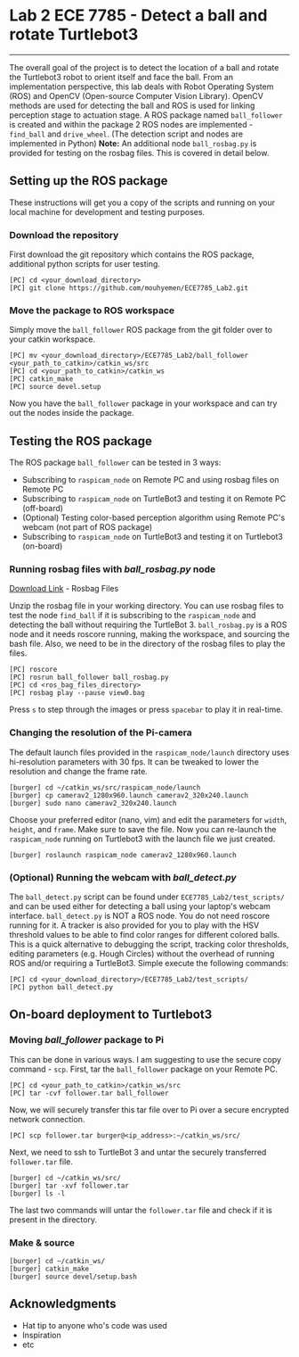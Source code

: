 # Lab 2 ECE 7785 - Detect a ball and rotate Turtlebot3
---
The overall goal of the project is to detect the location of a ball and rotate the Turtlebot3 robot to orient itself and face the ball. From an implementation perspective, this lab deals with Robot Operating System (ROS) and OpenCV (Open-source Computer Vision Library). 
OpenCV methods are used for detecting the ball and ROS is used for linking perception stage to actuation stage. A ROS package named `ball_follower` is created and within the package 2 ROS nodes are implemented - `find_ball` and `drive_wheel`. (The detection script and nodes are implemented in Python)
**Note:** An additional node `ball_rosbag.py` is provided for testing on the rosbag files. This is covered in detail below.

## Setting up the ROS package
These instructions will get you a copy of the scripts and running on your local machine for development and testing purposes.

### Download the repository
First download the git repository which contains the ROS package, additional python scripts for user testing.
```
[PC] cd <your_download_directory>
[PC] git clone https://github.com/mouhyemen/ECE7785_Lab2.git 
```

### Move the package to ROS workspace

Simply move the `ball_follower` ROS package from the git folder over to your catkin workspace.

```
[PC] mv <your_download_directory>/ECE7785_Lab2/ball_follower <your_path_to_catkin>/catkin_ws/src
[PC] cd <your_path_to_catkin>/catkin_ws
[PC] catkin_make
[PC] source devel.setup
```
Now you have the `ball_follower` package in your workspace and can try out the nodes inside the package.

## Testing the ROS package
The ROS package `ball_follower` can be tested in 3 ways:
* Subscribing to `raspicam_node` on Remote PC and using rosbag files on Remote PC
* Subscribing to `raspicam_node` on TurtleBot3 and testing it on Remote PC (off-board)
* (Optional) Testing color-based perception algorithm using Remote PC's webcam (not part of ROS package)
* Subscribing to `raspicam_node` on TurtleBot3 and testing it on Turtlebot3 (on-board)


### Running rosbag files with *ball_rosbag.py* node

[Download Link](https://drive.google.com/open?id=0B8HUrakRiMyeX3FiQXl2bkhGbVU) - Rosbag Files

Unzip the rosbag file in your working directory. You can use rosbag files to test the node `find_ball` if it is subscribing to the `raspicam_node` and detecting the ball without requiring the TurtleBot 3. 
`ball_rosbag.py` is a ROS node and it needs roscore running, making the workspace, and sourcing the bash file. Also, we need to be in the directory of the rosbag files to play the files.

```
[PC] roscore
[PC] rosrun ball_follower ball_rosbag.py
[PC] cd <ros_bag_files_directory>
[PC] rosbag play --pause view0.bag
```
Press `s` to step through the images or press `spacebar` to play it in real-time.

### Changing the resolution of the Pi-camera

The default launch files provided in the `raspicam_node/launch` directory uses hi-resolution parameters with 30 fps. It can be tweaked to lower the resolution and change the frame rate.

```
[burger] cd ~/catkin_ws/src/raspicam_node/launch
[burger] cp camerav2_1280x960.launch camerav2_320x240.launch
[burger] sudo nano camerav2_320x240.launch
```
Choose your preferred editor (nano, vim) and edit the parameters for `width`, `height`, and `frame`. Make sure to save the file. Now you can re-launch the ```raspicam_node``` running on Turtlebot3 with the launch file we just created.

```
[burger] roslaunch raspicam_node camerav2_1280x960.launch
```

### (Optional) Running the webcam with *ball_detect.py*

The `ball_detect.py` script can be found under `ECE7785_Lab2/test_scripts/` and can be used either for detecting a ball using your laptop's webcam interface. `ball_detect.py` is NOT a ROS node. You do not need roscore running for it. A tracker is also provided for you to play with the HSV threshold values to be able to find color ranges for different colored balls. This is a quick alternative to debugging the script, tracking color thresholds, editing parameters (e.g. Hough Circles) without the overhead of running ROS and/or requiring a TurtleBot3. Simple execute the following commands:

```
[PC] cd <your_download_directory>/ECE7785_Lab2/test_scripts/
[PC] python ball_detect.py
```


## On-board deployment to Turtlebot3

### Moving *ball_follower* package to Pi
This can be done in various ways. I am suggesting to use the secure copy command - `scp`.
First, tar the `ball_follower` package on your Remote PC.
```
[PC] cd <your_path_to_catkin>/catkin_ws/src
[PC] tar -cvf follower.tar ball_follower
```
Now, we will securely transfer this tar file over to Pi over a secure encrypted network connection.

```
[PC] scp follower.tar burger@<ip_address>:~/catkin_ws/src/
```
Next, we need to ssh to TurtleBot 3 and untar the securely transferred `follower.tar` file.
```
[burger] cd ~/catkin_ws/src/
[burger] tar -xvf follower.tar
[burger] ls -l
```
The last two commands will untar the `follower.tar` file and check if it is present in the directory.

### Make & source
```
[burger] cd ~/catkin_ws/
[burger] catkin_make
[burger] source devel/setup.bash
```





## Acknowledgments

* Hat tip to anyone who's code was used
* Inspiration
* etc


